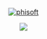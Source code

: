 <p align="center">
    <a href="https://www.phisoft.my/" target="_blank">
        <img alt="phisoft" title="phisoft-logo" src="https://custom-icon-badges.demolab.com/badge/phisoft-red.svg?style=for-the-badge&logo=phisoft-logo"/>
    </a>
</p>
<p align="center">
    <a href="https://github.com/xSyukrie">
        <img src="https://streak-stats.demolab.com?user=xSyukrie&theme=blueberry&hide_border=true&border_radius=4.4&date_format=M%20j%5B%2C%20Y%5D&dates=237FCB"/>
    </a>
</p>
